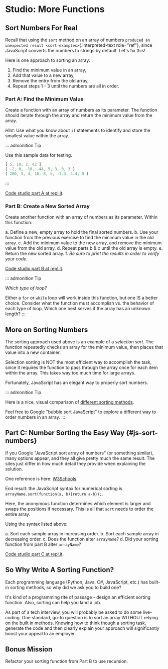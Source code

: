 # Studio: More Functions

## Sort Numbers For Real

Recall that using the `sort` method on an array of numbers
`produced an unexpected result <sort-examples>`{.interpreted-text
role="ref"}, since JavaScript converts the numbers to strings by
default. Let\'s fix this!

Here is one approach to sorting an array:

1.  Find the minimum value in an array,
2.  Add that value to a new array,
3.  Remove the entry from the old array,
4.  Repeat steps 1 - 3 until the numbers are all in order.

### Part A: Find the Minimum Value

Create a function with an array of numbers as its parameter. The
function should iterate through the array and return the minimum value
from the array.

*Hint*: Use what you know about `if` statements to identify and store
the smallest value within the array.

::: admonition
Tip

Use this sample data for testing.

``` {.js linenos=""}
[ 5, 10, 2, 42 ]
[ -2, 0, -10, -44, 5, 3, 0, 3 ]
[ 200, 5, 4, 10, 8, 5, -3.3, 4.4, 0 ]
```
:::

[Code studio part A at
repl.it](https://repl.it/@launchcode/MoreFuncsStudio01).

### Part B: Create a New Sorted Array

Create another function with an array of numbers as its parameter.
Within this function:

a.  Define a new, empty array to hold the final sorted numbers.
b.  Use your function from the previous exercise to find the minimum
    value in the old array.
c.  Add the minimum value to the new array, and remove the minimum value
    from the old array.
d.  Repeat parts b & c until the old array is empty.
e.  Return the new sorted array.
f.  *Be sure to print the results in order to verify your code*.

[Code studio part B at
repl.it](https://repl.it/@launchcode/MoreFuncsStudio02).

::: admonition
Tip

*Which type of loop?*

Either a `for` or `while` loop will work inside this function, but one
IS a better choice. Consider what the function must accomplish vs. the
behavior of each type of loop. Which one best serves if the array has an
unknown length?
:::

## More on Sorting Numbers

The sorting approach used above is an example of a *selection sort*. The
function repeatedly checks an array for the minimum value, then places
that value into a new container.

Selection sorting is NOT the most efficient way to accomplish the task,
since it requires the function to pass through the array once for each
item within the array. This takes way too much time for large arrays.

Fortunately, JavaScript has an elegant way to properly sort numbers.

::: admonition
Tip

Here is a nice, visual comparison of [different sorting
methods](https://www.toptal.com/developers/sorting-algorithms).

Feel free to Google \"bubble sort JavaScript\" to explore a different
way to order numbers in an array.
:::

## Part C: Number Sorting the Easy Way {#js-sort-numbers}

If you Google \"JavaScript sort array of numbers\" (or something
similar), many options appear, and they all give pretty much the same
result. The sites just differ in how much detail they provide when
explaining the solution.

One reference is here:
[W3Schools](https://www.w3schools.com/jsref/jsref_sort.asp).

End result: the JavaScript syntax for numerical sorting is
`arrayName.sort(function(a, b){return a-b});`.

Here, the anonymous function determines which element is larger and
swaps the positions if necessary. This is all that `sort` needs to order
the entire array.

Using the syntax listed above:

a.  Sort each sample array in increasing order.
b.  Sort each sample array in decreasing order.
c.  Does the function alter `arrayName`?
d.  Did your sorting function from part B alter `arrayName`?

[Code studio part C at
repl.it](https://repl.it/@launchcode/MoreFuncsStudio03).

## So Why Write A Sorting Function?

Each programming language (Python, Java, C#, JavaScript, etc.) has
built-in sorting methods, so why did we ask you to build one?

It\'s kind of a programming rite of passage - design an efficient
sorting function. Also, sorting can help you land a job.

As part of a tech interview, you will probably be asked to do some
live-coding. One standard, go-to question is to sort an array WITHOUT
relying on the built in methods. Knowing how to think though a sorting
task, generate the code and then clearly explain your approach will
significantly boost your appeal to an employer.

## Bonus Mission

Refactor your sorting function from Part B to use recursion.
